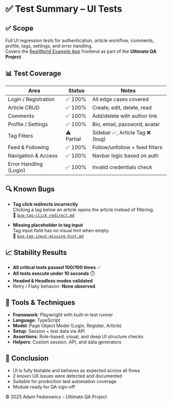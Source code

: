 # ✅ Test Summary – UI Tests

## ✅ Scope  
Full UI regression tests for authentication, article workflow, comments, profile, tags, settings, and error handling.  
Covers the [RealWorld Example App](https://github.com/gothinkster/react-redux-realworld-example-app) frontend as part of the **Ultimate QA Project**.


## 📊 Test Coverage

| Area                      | Status      | Notes                             |
|---------------------------|-------------|-----------------------------------|
| Login / Registration      | ✅ 100%     | All edge cases covered            |
| Article CRUD              | ✅ 100%     | Create, edit, delete, read        |
| Comments                  | ✅ 100%     | Add/delete with author link       |
| Profile / Settings        | ✅ 100%     | Bio, email, password, avatar      |
| Tag Filters               | ⚠️ Partial  | Sidebar ✅, Article Tag ❌ (bug) |
| Feed & Following          | ✅ 100%     | Follow/unfollow + feed filters    |
| Navigation & Access       | ✅ 100%     | Navbar logic based on auth        |
| Error Handling (Login)    | ✅ 100%     | Invalid credentials check         |



## 🔍 Known Bugs

- **Tag click redirects incorrectly**  
  Clicking a tag below an article opens the article instead of filtering.  
  📄 [`bug-tag-click-redirect.md`](../docs/bug-tag-click-redirect.md)

- **Missing placeholder in tag input**  
  Tag input field has no visual hint when empty.  
  📄 [`bug-tag-input-missing-hint.md`](../docs/bug-tag-input-missing-hint.md)



## 📈 Stability Results

-  **All critical tests passed 100/100 times**  ✅
-  **All tests execute under 10 seconds** ⏱️
-  **Headed & Headless modes validated**
-  Retry / Flaky behavior: **None observed**



## 🧰 Tools & Techniques

- **Framework**: Playwright with built-in test runner
- **Language**: TypeScript
- **Model**: Page Object Model (Login, Register, Article)
- **Setup**: Session + test data via API
- **Assertions**: Role-based, visual, and deep UI structure checks
- **Helpers**: Custom session, API, and data generators



## 📌 Conclusion

- UI is fully testable and behaves as expected across all flows  
- 2 known UX issues were detected and documented  
- Suitable for production test automation coverage  
- Module ready for QA sign-off



© 2025 Adam Fedorowicz – Ultimate QA Project
